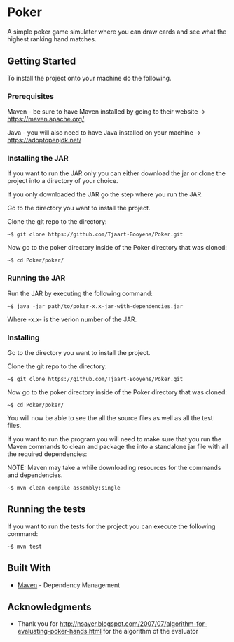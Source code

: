# Poker

A simple poker game simulater where you can draw cards and see what the highest ranking hand matches.

## Getting Started

To install the project onto your machine do the following.

### Prerequisites

Maven - be sure to have Maven installed by going to their website -> https://maven.apache.org/

Java  - you will also need to have Java installed on your machine -> https://adoptopenjdk.net/

### Installing the JAR

If you want to run the JAR only you can either download the jar or clone the project into a directory of your choice.

If you only downloaded the JAR go the step where you run the JAR.

Go to the directory you want to install the project.

Clone the git repo to the directory:

```
~$ git clone https://github.com/Tjaart-Booyens/Poker.git 
```

Now go to the poker directory inside of the Poker directory that was cloned:

```
~$ cd Poker/poker/
```

### Running the JAR

Run the JAR by executing the following command:

```
~$ java -jar path/to/poker-x.x-jar-with-dependencies.jar
```

Where -x.x- is the verion number of the JAR.

### Installing

Go to the directory you want to install the project.

Clone the git repo to the directory:

```
~$ git clone https://github.com/Tjaart-Booyens/Poker.git 
```

Now go to the poker directory inside of the Poker directory that was cloned:

```
~$ cd Poker/poker/
```

You will now be able to see the all the source files as well as all the test files.

If you want to run the program you will need to make sure that you run the Maven commands to clean and package the into a standalone jar file with all the required dependencies:

NOTE: Maven may take a while downloading resources for the commands and dependencies.

```
~$ mvn clean compile assembly:single
```

## Running the tests

If you want to run the tests for the project you can execute the following command:

```
~$ mvn test
```

## Built With

* [Maven](https://maven.apache.org/) - Dependency Management

## Acknowledgments

* Thank you for http://nsayer.blogspot.com/2007/07/algorithm-for-evaluating-poker-hands.html for the algorithm of the evaluator
